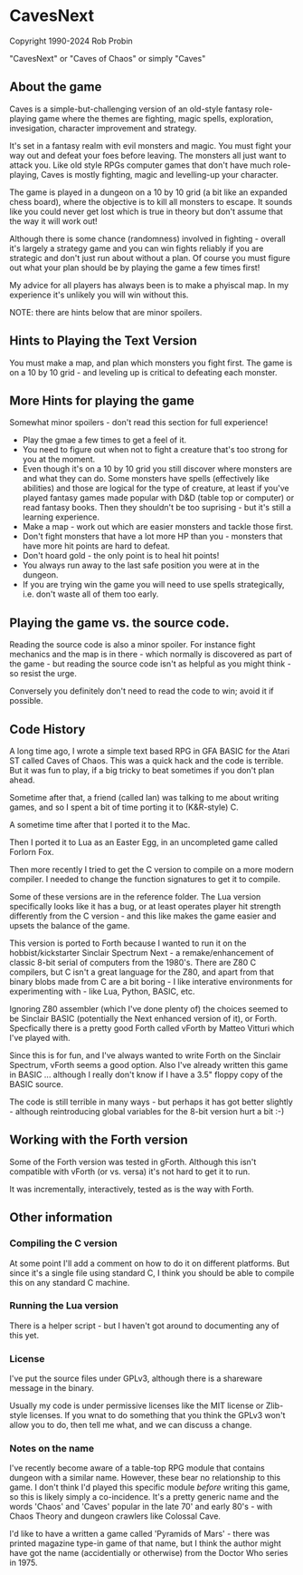 # CavesNext

Copyright 1990-2024 Rob Probin

"CavesNext" or "Caves of Chaos" or simply "Caves"

## About the game

Caves is a simple-but-challenging version of an old-style fantasy role-playing game where the themes are fighting, magic spells, exploration, invesigation, character improvement and strategy.

It's set in a fantasy realm with evil monsters and magic. You must fight your way out and defeat your foes before leaving. The monsters all just want to attack you. Like old style RPGs computer games that don't have much role-playing, Caves is mostly fighting, magic and levelling-up your character.

The game is played in a dungeon on a 10 by 10 grid (a bit like an expanded chess board), where the objective is to kill all monsters to escape. It sounds like you could never get lost 
which is true in theory but don't assume that the way it will work out!

Although there is some chance (randomness) involved in fighting - overall it's largely a strategy game and you can win fights reliably if you are strategic and don't just run about without a plan. Of course you must figure out what your plan should be by playing the game a few times first!

My advice for all players has always been is to make a phyiscal map. In my experience it's unlikely you will win without this. 

NOTE: there are hints below that are minor spoilers.

## Hints to Playing the Text Version

You must make a map, and plan which monsters you fight first. The game is on a 10 by 10 grid - and leveling up is critical to defeating each monster.

## More Hints for playing the game

Somewhat minor spoilers - don't read this section for full experience!

* Play the gmae a few times to get a feel of it. 
* You need to figure out when not to fight a creature that's too strong for you at the moment.
* Even though it's on a 10 by 10 grid you still discover where monsters are and what they can do. Some monsters have spells (effectively like abilities) and those are logical for the type of creature, at least if you've played fantasy games made popular with D&D (table top or computer) or read fantasy books. Then they shouldn't be too suprising - but it's still a learning experience. 
* Make a map - work out which are easier monsters and tackle those first.
* Don't fight monsters that have a lot more HP than you -  monsters that 
have more hit points are hard to defeat.
* Don't hoard gold - the only point is to heal hit points!
* You always run away to the last safe position you were at in the dungeon.
* If you are trying win the game you will need to use spells strategically, i.e. don't waste all of them too early. 

## Playing the game vs. the source code.

Reading the source code is also a minor spoiler. For instance fight mechanics and the 
map is in there - which normally is discovered as part of the game - but reading
the source code isn't as helpful as you might think - so resist the urge. 

Conversely you definitely don't need to read the code to win; avoid it if possible.

## Code History

A long time ago, I wrote a simple text based RPG in GFA BASIC for the Atari ST called Caves of Chaos. This was a quick hack and the code is terrible. But it was fun to play, if a big tricky to beat sometimes if you don't plan ahead. 

Sometime after that, a friend (called Ian) was talking to me about writing games, and so I spent a bit of time porting it to (K&R-style) C.

A sometime time after that I ported it to the Mac. 

Then I ported it to Lua as an Easter Egg, in an uncompleted game called Forlorn Fox.

Then more recently I tried to get the C version to compile on a more modern compiler. I needed to change the function signatures to get it to compile. 

Some of these versions are in the reference folder. The Lua version specifically looks like it has a bug, or at least operates player hit strength differently from the C version - and this like makes the game easier and upsets the balance of the game.

This version is ported to Forth because I wanted to run it on the hobbist/kickstarter Sinclair Spectrum Next - a remake/enhancement of classic 8-bit serial of computers from the 1980's. There are Z80 C compilers, but C isn't a great language for the Z80, and apart from that binary blobs made from C are a bit boring - I like interative environments for experimenting with - like Lua, Python, BASIC, etc.

Ignoring Z80 assembler (which I've done plenty of) the choices seemed to be Sinclair BASIC (potentially the Next enhanced version of it), or Forth. Specfically there is a pretty good Forth called vForth by Matteo Vitturi which I've played with. 

Since this is for fun, and I've always wanted to write Forth on the Sinclair Spectrum, vForth seems a good option. Also I've already written this game in BASIC ... although I really don't know if I have a 3.5" floppy copy of the BASIC source.

The code is still terrible in many ways - but perhaps it has got better slightly - although reintroducing global variables for the 8-bit version hurt a bit :-)



## Working with the Forth version

Some of the Forth version was tested in gForth. Although this isn't compatible with vForth (or vs. versa) it's not hard to get it to run.

It was incrementally, interactively, tested as is the way with Forth. 

## Other information

### Compiling the C version

At some point I'll add a comment on how to do it on different platforms. But since it's a single file using standard C, I think you should be able to compile this on any standard C machine.

### Running the Lua version

There is a helper script - but I haven't got around to documenting any of this yet.

### License

I've put the source files under GPLv3, although there is a shareware message in the binary. 

Usually my code is under permissive licenses like the MIT license or Zlib-style licenses. If you wnat to do something that you think the GPLv3 won't allow you to do, then tell me what, and we can discuss a change.

### Notes on the name

I've recently become aware of a table-top RPG module that contains dungeon with a similar name. However, these bear no relationship to this game. I don't think I'd played this specific module *before* writing this game, so this is likely simply a co-incidence. It's a pretty generic name and the words 'Chaos' and 'Caves' popular in the late 70' and early 80's - with Chaos Theory and dungeon crawlers like Colossal Cave.

I'd like to have a written a game called 'Pyramids of Mars' - there was printed magazine type-in game of that name, but I think the author might have got the name (accidentially or otherwise) from the Doctor Who series in 1975.


